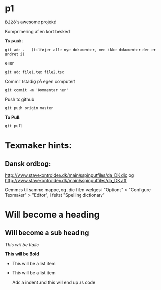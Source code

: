 p1
==

B228's awesome projekt!

Komprimering af en kort besked



**To push:**

	git add . 	(tilføjer alle nye dokumenter, men ikke dokumenter der er ændret i)

eller	

	git add file1.tex file2.tex

Commit (stadig på egen computer)

	git commit -m 'Kommentar her'

Push to github

	git push origin master


**To Pull:**

	git pull	


Texmaker hints:
==
Dansk ordbog:
--

http://www.stavekontrolden.dk/main/sspinputfiles/da_DK.dic
og
http://www.stavekontrolden.dk/main/sspinputfiles/da_DK.aff

Gemmes til samme mappe, og .dic filen vælges i "Options" > "Configure Texmaker" > "Editor", i feltet "Spelling dictionary"


Will become a heading
==============

Will become a sub heading
--------------

*This will be Italic*

**This will be Bold**

- This will be a list item
- This will be a list item

	Add a indent and this will end up as code

